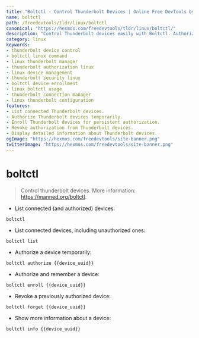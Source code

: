 ```yaml
---
title: "Boltctl - Control Thunderbolt Devices | Online Free DevTools by Hexmos"
name: boltctl
path: /freedevtools/tldr/linux/boltctl
canonical: "https://hexmos.com/freedevtools/tldr/linux/boltctl/"
description: "Control Thunderbolt devices easily with Boltctl. Authorize, enroll, and manage your thunderbolt connections efficiently on Linux. Free online tool, no registration required."
category: linux
keywords:
- thunderbolt device control
- boltctl linux command
- linux thunderbolt manager
- thunderbolt authorization linux
- linux device management
- thunderbolt security linux
- boltctl device enrollment
- linux boltctl usage
- thunderbolt connection manager
- linux thunderbolt configuration
features:
- List connected Thunderbolt devices.
- Authorize Thunderbolt devices temporarily.
- Enroll Thunderbolt devices for persistent authorization.
- Revoke authorization from Thunderbolt devices.
- Display detailed information about Thunderbolt devices.
ogImage: "https://hexmos.com/freedevtools/site-banner.png"
twitterImage: "https://hexmos.com/freedevtools/site-banner.png"
---
```


# boltctl

> Control thunderbolt devices.
> More information: <https://manned.org/boltctl>.

- List connected (and authorized) devices:

`boltctl`

- List connected devices, including unauthorized ones:

`boltctl list`

- Authorize a device temporarily:

`boltctl authorize {{device_uuid}}`

- Authorize and remember a device:

`boltctl enroll {{device_uuid}}`

- Revoke a previously authorized device:

`boltctl forget {{device_uuid}}`

- Show more information about a device:

`boltctl info {{device_uuid}}`
